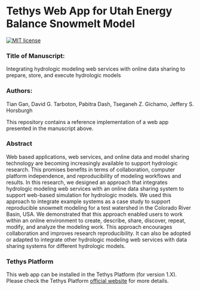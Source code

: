 # Tethys Web App for Utah Energy Balance Snowmelt Model 
[![MIT license](https://img.shields.io/badge/License-MIT-blue.svg)](https://github.com/gantian127/tethysapp-ueb_app/blob/master/LICENSE.txt)

### Title of Manuscript:

Integrating hydrologic modeling web services with online data sharing to prepare, store, and execute hydrologic models

### Authors: 

Tian Gan, David G. Tarboton, Pabitra Dash, Tseganeh Z. Gichamo, Jeffery S. Horsburgh 


This repository contains a reference implementation of a web app presented
in the manuscript above.



### Abstract


Web based applications, web services, and online data and model sharing technology are becoming increasingly available 
to support hydrologic research. This promises benefits in terms of collaboration, computer platform independence, and 
reproducibility of modeling workflows and results. In this research, we designed an approach that integrates hydrologic 
modeling web services with an online data sharing system to support web-based simulation for hydrologic models. 
We used this approach to integrate example systems as a case study to support reproducible snowmelt modeling for a test 
watershed in the Colorado River Basin, USA. We demonstrated that this approach enabled users to work within an online 
environment to create, describe, share, discover, repeat, modify, and analyze the modeling work. This approach 
encourages collaboration and improves research reproducibility. It can also be adopted or adapted to integrate other 
hydrologic modeling web services with data sharing systems for different hydrologic models. 


### Tethys Platform

This web app can be installed in the Tethys Platform (for version 1.X). 
Please check the Tethys Platform [official website](http://docs.tethysplatform.org/en/stable/index.html) for more details. 
